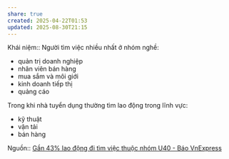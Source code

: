 ```yaml
---
share: true
created: 2025-04-22T01:53
updated: 2025-08-30T21:15
---
```

Khái niệm:: 
Người tìm việc nhiều nhất ở nhóm nghề:
- quản trị doanh nghiệp
- nhân viên bán hàng
- mua sắm và môi giới
- kinh doanh tiếp thị
- quảng cáo

Trong khi nhà tuyển dụng thường tìm lao động trong lĩnh vực:
- kỹ thuật
- vận tải
- bán hàng

Nguồn:: [Gần 43% lao động đi tìm việc thuộc nhóm U40 - Báo VnExpress](https://vnexpress.net/gan-43-lao-dong-di-tim-viec-thuoc-nhom-u40-4876912.html)
